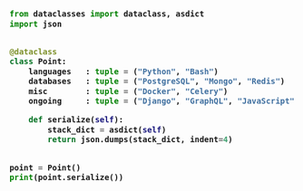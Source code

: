 <!-- Zero width character is used to put extra blank lines before and after code -->

<h3>
    
```python
​
from dataclasses import dataclass, asdict
import json


@dataclass
class Point:
    languages   : tuple = ("Python", "Bash")
    databases   : tuple = ("PostgreSQL", "Mongo", "Redis")
    misc        : tuple = ("Docker", "Celery")
    ongoing     : tuple = ("Django", "GraphQL", "JavaScript")

    def serialize(self):
        stack_dict = asdict(self)
        return json.dumps(stack_dict, indent=4)


point = Point()
print(point.serialize())
​
```
</h3>
